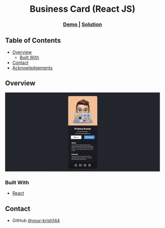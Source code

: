 <!-- Please update value in the {}  -->

<h1 align="center">Business Card (React JS)</h1>



<div align="center">
  <h3>
    <a href="https://my-first-react-business-card.netlify.app/">
      Demo
    </a>
    <span> | </span>
    <a href="https://github.com/krish144/My-First-React-Business-Card">
      Solution
    </a>
  </h3>
</div>

<!-- TABLE OF CONTENTS -->

## Table of Contents

- [Overview](#overview)
  - [Built With](#built-with)
- [Contact](#contact)
- [Acknowledgements](#acknowledgements)

<!-- OVERVIEW -->

## Overview

![screenshot](https://github.com/krish144/My-First-React-Business-Card/blob/main/BusinessCard.png)

### Built With

<!-- This section should list any major frameworks that you built your project using. Here are a few examples.-->

- [React](https://reactjs.org/)


## Contact

- GitHub [@your-krish144](https://github.com/krish144)

